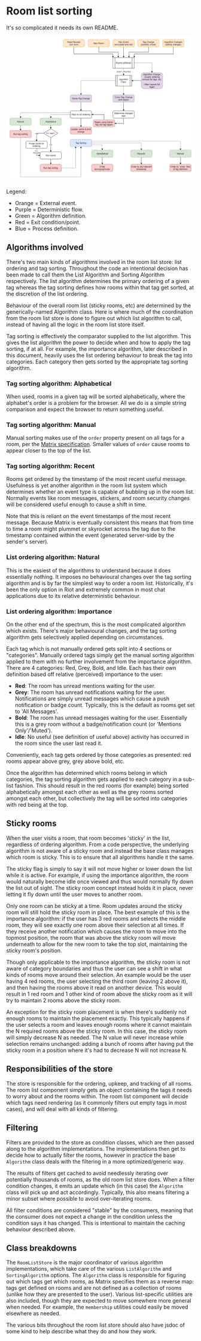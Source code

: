 # Room list sorting

It's so complicated it needs its own README.

![](img/RoomListStore2.png)

Legend:
* Orange = External event.
* Purple = Deterministic flow. 
* Green = Algorithm definition.
* Red = Exit condition/point.
* Blue = Process definition.

## Algorithms involved

There's two main kinds of algorithms involved in the room list store: list ordering and tag sorting.
Throughout the code an intentional decision has been made to call them the List Algorithm and Sorting
Algorithm respectively. The list algorithm determines the primary ordering of a given tag whereas the
tag sorting defines how rooms within that tag get sorted, at the discretion of the list ordering.

Behaviour of the overall room list (sticky rooms, etc) are determined by the generically-named Algorithm
class. Here is where much of the coordination from the room list store is done to figure out which list
algorithm to call, instead of having all the logic in the room list store itself.


Tag sorting is effectively the comparator supplied to the list algorithm. This gives the list algorithm
the power to decide when and how to apply the tag sorting, if at all. For example, the importance algorithm, 
later described in this document, heavily uses the list ordering behaviour to break the tag into categories. 
Each category then gets sorted by the appropriate tag sorting algorithm.

### Tag sorting algorithm: Alphabetical

When used, rooms in a given tag will be sorted alphabetically, where the alphabet's order is a problem
for the browser. All we do is a simple string comparison and expect the browser to return something
useful.

### Tag sorting algorithm: Manual

Manual sorting makes use of the `order` property present on all tags for a room, per the 
[Matrix specification](https://tambuli.app/docs/spec/client_server/r0.6.0#room-tagging). Smaller values
of `order` cause rooms to appear closer to the top of the list.

### Tag sorting algorithm: Recent

Rooms get ordered by the timestamp of the most recent useful message. Usefulness is yet another algorithm
in the room list system which determines whether an event type is capable of bubbling up in the room list.
Normally events like room messages, stickers, and room security changes will be considered useful enough
to cause a shift in time.

Note that this is reliant on the event timestamps of the most recent message. Because Matrix is eventually
consistent this means that from time to time a room might plummet or skyrocket across the tag due to the
timestamp contained within the event (generated server-side by the sender's server).

### List ordering algorithm: Natural

This is the easiest of the algorithms to understand because it does essentially nothing. It imposes no
behavioural changes over the tag sorting algorithm and is by far the simplest way to order a room list.
Historically, it's been the only option in Riot and extremely common in most chat applications due to
its relative deterministic behaviour.

### List ordering algorithm: Importance

On the other end of the spectrum, this is the most complicated algorithm which exists. There's major
behavioural changes, and the tag sorting algorithm gets selectively applied depending on circumstances.

Each tag which is not manually ordered gets split into 4 sections or "categories". Manually ordered tags
simply get the manual sorting algorithm applied to them with no further involvement from the importance
algorithm. There are 4 categories: Red, Grey, Bold, and Idle. Each has their own definition based off
relative (perceived) importance to the user:

* **Red**: The room has unread mentions waiting for the user.
* **Grey**: The room has unread notifications waiting for the user. Notifications are simply unread
  messages which cause a push notification or badge count. Typically, this is the default as rooms get
  set to 'All Messages'.
* **Bold**: The room has unread messages waiting for the user. Essentially this is a grey room without
  a badge/notification count (or 'Mentions Only'/'Muted').
* **Idle**: No useful (see definition of useful above) activity has occurred in the room since the user 
  last read it.

Conveniently, each tag gets ordered by those categories as presented: red rooms appear above grey, grey
above bold, etc.

Once the algorithm has determined which rooms belong in which categories, the tag sorting algorithm
gets applied to each category in a sub-list fashion. This should result in the red rooms (for example)
being sorted alphabetically amongst each other as well as the grey rooms sorted amongst each other, but 
collectively the tag will be sorted into categories with red being at the top.

## Sticky rooms

When the user visits a room, that room becomes 'sticky' in the list, regardless of ordering algorithm.
From a code perspective, the underlying algorithm is not aware of a sticky room and instead the base class
manages which room is sticky. This is to ensure that all algorithms handle it the same.

The sticky flag is simply to say it will not move higher or lower down the list while it is active. For
example, if using the importance algorithm, the room would naturally become idle once viewed and thus
would normally fly down the list out of sight. The sticky room concept instead holds it in place, never
letting it fly down until the user moves to another room.

Only one room can be sticky at a time. Room updates around the sticky room will still hold the sticky
room in place. The best example of this is the importance algorithm: if the user has 3 red rooms and
selects the middle room, they will see exactly one room above their selection at all times. If they
receive another notification which causes the room to move into the topmost position, the room that was
above the sticky room will move underneath to allow for the new room to take the top slot, maintaining
the sticky room's position.

Though only applicable to the importance algorithm, the sticky room is not aware of category boundaries 
and thus the user can see a shift in what kinds of rooms move around their selection. An example would 
be the user having 4 red rooms, the user selecting the third room (leaving 2 above it), and then having 
the rooms above it read on another device. This would result in 1 red room and 1 other kind of room 
above the sticky room as it will try to maintain 2 rooms above the sticky room.

An exception for the sticky room placement is when there's suddenly not enough rooms to maintain the placement
exactly. This typically happens if the user selects a room and leaves enough rooms where it cannot maintain
the N required rooms above the sticky room. In this case, the sticky room will simply decrease N as needed.
The N value will never increase while selection remains unchanged: adding a bunch of rooms after having 
put the sticky room in a position where it's had to decrease N will not increase N.

## Responsibilities of the store

The store is responsible for the ordering, upkeep, and tracking of all rooms. The room list component simply gets 
an object containing the tags it needs to worry about and the rooms within. The room list component will 
decide which tags need rendering (as it commonly filters out empty tags in most cases), and will deal with 
all kinds of filtering.

## Filtering

Filters are provided to the store as condition classes, which are then passed along to the algorithm
implementations. The implementations then get to decide how to actually filter the rooms, however in
practice the base `Algorithm` class deals with the filtering in a more optimized/generic way.

The results of filters get cached to avoid needlessly iterating over potentially thousands of rooms,
as the old room list store does. When a filter condition changes, it emits an update which (in this
case) the `Algorithm` class will pick up and act accordingly. Typically, this also means filtering a 
minor subset where possible to avoid over-iterating rooms.

All filter conditions are considered "stable" by the consumers, meaning that the consumer does not
expect a change in the condition unless the condition says it has changed. This is intentional to
maintain the caching behaviour described above.

## Class breakdowns

The `RoomListStore` is the major coordinator of various algorithm implementations, which take care 
of the various `ListAlgorithm` and `SortingAlgorithm` options. The `Algorithm` class is responsible 
for figuring out which tags get which rooms, as Matrix specifies them as a reverse map: tags get 
defined on rooms and are not defined as a collection of rooms (unlike how they are presented to the 
user). Various list-specific utilities are also included, though they are expected to move somewhere 
more general when needed. For example, the `membership` utilities could easily be moved elsewhere 
as needed.

The various bits throughout the room list store should also have jsdoc of some kind to help describe
what they do and how they work.
